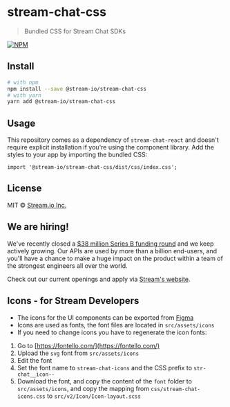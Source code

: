 # stream-chat-css

> Bundled CSS for Stream Chat SDKs

[![NPM](https://img.shields.io/npm/v/@stream-io/stream-chat-css.svg)](https://www.npmjs.com/package/@stream-io/stream-chat-css)

## Install

```bash
# with npm
npm install --save @stream-io/stream-chat-css
# with yarn
yarn add @stream-io/stream-chat-css
```

## Usage

This repository comes as a dependency of `stream-chat-react` and doesn't require explicit installation if you're using the component library. Add the styles to your app by importing the bundled CSS:

```tsx
import '@stream-io/stream-chat-css/dist/css/index.css';
```

## License

MIT © [Stream.io Inc.](https://getstream.io)

## We are hiring!

We've recently closed a [$38 million Series B funding round](https://techcrunch.com/2021/03/04/stream-raises-38m-as-its-chat-and-activity-feed-apis-power-communications-for-1b-users/) and we keep actively growing.
Our APIs are used by more than a billion end-users, and you'll have a chance to make a huge impact on the product within a team of the strongest engineers all over the world.

Check out our current openings and apply via [Stream's website](https://getstream.io/team/#jobs).

## Icons - for Stream Developers

- The icons for the UI components can be exported from [Figma](https://www.figma.com/files/project/42134328/SDK-Teams-support-files?fuid=1038443988589634784)
- Icons are used as fonts, the font files are located in `src/assets/icons`
- If you need to change icons you have to regenerate the icon fonts:

1. Go to [https://fontello.com/](https://fontello.com/)
2. Upload the `svg` font from `src/assets/icons`
3. Edit the font
4. Set the font name to `stream-chat-icons` and the CSS prefix to `str-chat__icon--`
5. Download the font, and copy the content of the `font` folder to `src/assets/icons`, and copy the mapping from `css/stream-chat-icons.css` to `src/v2/Icon/Icon-layout.scss`
